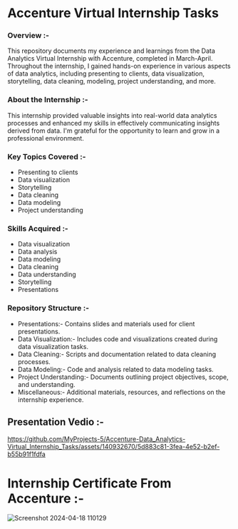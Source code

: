 # Accenture Virtual Internship Tasks

### Overview :-
This repository documents my experience and learnings from the Data Analytics Virtual Internship with Accenture, completed in March-April. Throughout the internship, I gained hands-on experience in various aspects of data analytics, including presenting to clients, data visualization, storytelling, data cleaning, modeling, project understanding, and more.

### About the Internship :-
This internship provided valuable insights into real-world data analytics processes and enhanced my skills in effectively communicating insights derived from data. I'm grateful for the opportunity to learn and grow in a professional environment.

### Key Topics Covered :-
- Presenting to clients
- Data visualization
- Storytelling
- Data cleaning
- Data modeling
- Project understanding

### Skills Acquired :-
- Data visualization
- Data analysis
- Data modeling
- Data cleaning
- Data understanding
- Storytelling
- Presentations

### Repository Structure :-
- Presentations:- Contains slides and materials used for client presentations.
- Data Visualization:- Includes code and visualizations created during data visualization tasks.
- Data Cleaning:- Scripts and documentation related to data cleaning processes.
- Data Modeling:- Code and analysis related to data modeling tasks.
- Project Understanding:- Documents outlining project objectives, scope, and understanding.
- Miscellaneous:- Additional materials, resources, and reflections on the internship experience.

## Presentation Vedio :-
https://github.com/MyProjects-5/Accenture-Data_Analytics-Virtual_Internship_Tasks/assets/140932670/5d883c81-3fea-4e52-b2ef-b55b91f1fdfa

# Internship Certificate From Accenture :-
![Screenshot 2024-04-18 110129](https://github.com/MyProjects-5/Accenture-Data_Analytics-Virtual_Internship_Tasks/assets/140932670/cd8bd925-fb78-46dd-acb4-a5a99eeae8b4)
